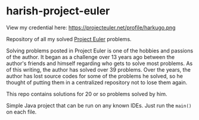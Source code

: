 # harish-project-euler

View my credential here:  https://projecteuler.net/profile/harkugo.png

Repository of all my solved [Project Euler](https://projecteuler.net/) problems.  

Solving problems posted in Project Euler is one of the hobbies and passions of the author.  It began as a challenge over 13 years ago between the author's friends and himself regarding who gets to solve most problems.  As of this writing, the author has solved over 39 problems.  Over the years, the author has lost source codes for some of the problems he solved, so he thought of putting them in a centralized repository not to lose them again.

This repo contains solutions for 20 or so problems solved by him. 

Simple Java project that can be run on any known IDEs.  Just run the `main()` on each file.
